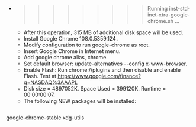 * >>>>>>>>> Running inst-std-inet-xtra-google-chrome.sh ...
  * After this operation, 315 MB of additional disk space will be used.
  * Install Google Chrome 108.0.5359.124 .
  * Modify configuration to run google-chrome as root.
  * Insert Google Chrome in Internet menu.
  * Add google chrome alias, chrome.
  * Set default browser: update-alternatives --config x-www-browser.
  * Enable Flash: Run chrome://plugins and then disable and enable Flash. Test at https://www.google.com/finance?q=NASDAQ%3AAAPL
  * Disk size = 4897052K. Space Used = 399120K. Runtime = 00:00:00:07.
  * The following NEW packages will be installed:
  ```bash
google-chrome-stable xdg-utils
  ```
